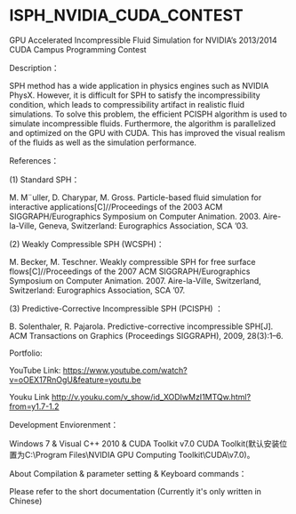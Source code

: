 ISPH_NVIDIA_CUDA_CONTEST
========================

GPU Accelerated Incompressible Fluid Simulation for NVIDIA’s 2013/2014 CUDA Campus Programming Contest

Description：

SPH method has a wide application in physics engines such as NVIDIA PhysX. However, it is difficult for SPH to satisfy the incompressibility condition, which leads to compressibility artifact in realistic fluid simulations. To solve this problem, the efficient PCISPH algorithm is used to simulate incompressible fluids. Furthermore, the algorithm is parallelized and optimized on the GPU with CUDA. This has improved the visual realism of the fluids as well as the simulation performance.

References：

(1) Standard SPH：

M. M¨uller, D. Charypar, M. Gross. Particle-based fluid simulation for interactive applications[C]//Proceedings of the 2003 ACM SIGGRAPH/Eurographics Symposium on Computer Animation. 2003. Aire-la-Ville, Geneva, Switzerland: Eurographics Association, SCA ’03.

(2) Weakly Compressible SPH (WCSPH)：

M. Becker, M. Teschner. Weakly compressible SPH for free surface flows[C]//Proceedings of the 2007 ACM SIGGRAPH/Eurographics Symposium on Computer Animation. 2007. Aire-la-Ville, Switzerland, Switzerland: Eurographics Association, SCA ’07.

(3) Predictive-Corrective Incompressible SPH (PCISPH) ：

B. Solenthaler, R. Pajarola. Predictive-corrective incompressible SPH[J]. ACM Transactions on Graphics (Proceedings SIGGRAPH), 2009, 28(3):1–6.


Portfolio:

YouTube Link: https://www.youtube.com/watch?v=oOEX17RnOgU&feature=youtu.be

Youku Link http://v.youku.com/v_show/id_XODIwMzI1MTQw.html?from=y1.7-1.2
    
Development Enviorenment：

Windows 7 & Visual C++ 2010 & CUDA Toolkit v7.0 CUDA Toolkit(默认安装位置为C:\Program Files\NVIDIA GPU Computing Toolkit\CUDA\v7.0)。


About Compilation & parameter setting & Keyboard commands：

Please refer to the short documentation (Currently it's only written in Chinese)

